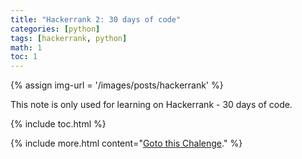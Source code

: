 ```yaml
---
title: "Hackerrank 2: 30 days of code"
categories: [python]
tags: [hackerrank, python]
math: 1
toc: 1
---
```


{% assign img-url = '/images/posts/hackerrank' %}

This note is only used for learning on Hackerrank - 30 days of code.

{% include toc.html %}

{% include more.html content="[Goto this Chalenge](https://www.hackerrank.com/domains/tutorials/30-days-of-code)." %}

